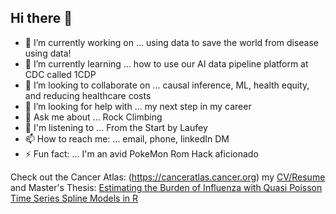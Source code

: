 ## Hi there 👋


- 🔭 I’m currently working on ... using data to save the world from disease using data! 
- 🌱 I’m currently learning ... how to use our AI data pipeline platform at CDC called 1CDP
- 👯 I’m looking to collaborate on ... causal inference, ML, health equity, and reducing healthcare costs 
- 🤔 I’m looking for help with ... my next step in my career
- 💬 Ask me about ... Rock Climbing 
- 🎵 I'm listening to ... From the Start by Laufey
- 📫 How to reach me: ... email, phone, linkedIn DM
- ⚡ Fun fact: ... I'm an avid PokeMon Rom Hack aficionado 

Check out the Cancer Atlas: (https://canceratlas.cancer.org) my [CV/Resume](https://github.com/jlmassey1991/CV-Resume/blob/main/resume_datascience.pdf) and Master's Thesis: [Estimating the Burden of Influenza with Quasi Poisson Time Series Spline Models in R ](https://github.com/jlmassey1991/Master-s-Thesis) 


